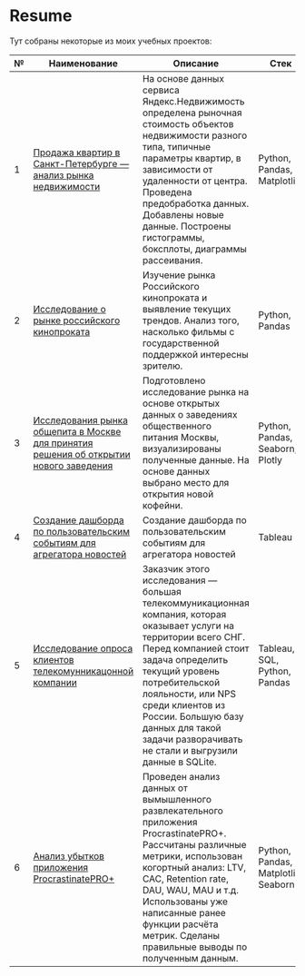 # Resume
Тут собраны некоторые из моих учебных проектов:

| №  | Наименование | Описание | Стек | Навыки |
| ------------- | ------------- | ------------- | ------------- | ------------- |
| 1  | [Продажа квартир в Санкт-Петербурге — анализ рынка недвижимости](https://github.com/Arseniy237/Portfolio/tree/main/Apartments%20for%20sale) | На основе данных сервиса Яндекс.Недвижимость определена рыночная стоимость объектов недвижимости разного типа, типичные параметры квартир, в зависимости от удаленности от центра. Проведена предобработка данных. Добавлены новые данные. Построены гистограммы, боксплоты, диаграммы рассеивания. | Python, Pandas, Matplotlib | Исследовательский анализ данных, Визуализация данных, Предобработка данных |
| 2  | [Исследование о рынке российского кинопроката](https://github.com/Arseniy237/Portfolio/tree/main/Film%20distribution%20research) | Изучение рынка Российского кинопроката и выявление текущих трендов. Анализ того, насколько фильмы с государственной поддержкой интересны зрителю. | Python, Pandas | Исследовательский анализ данных, Визуализация данных, Предобработка данных |
| 3  | [Исследования рынка общепита в Москве для принятия решения об открытии нового заведения](https://github.com/Arseniy237/Portfolio/tree/main/Catering%20market%20research) | Подготовлено исследование рынка на основе открытых данных о заведениях общественного питания Москвы, визуализированы полученные данные. На основе данных выбрано место для открытия новой кофейни. | Python, Pandas, Seaborn, Plotly | Визуализация данных |
| 4  | [Создание дашборда по пользовательским событиям для агрегатора новостей](https://github.com/Arseniy237/Portfolio/tree/main/Dashboard%20for%20news%20aggregator) | Создание дашборда по пользовательским событиям для агрегатора новостей | Tableau | Построение дашбордов, Продуктовые метрики |
| 5  | [Исследование опроса клиентов телекомунникацонной компании](https://github.com/Arseniy237/Portfolio/tree/main/Telecommunications%20company%20customer%20survey) | Заказчик этого исследования — большая телекоммуникационная компания, которая оказывает услуги на территории всего СНГ. Перед компанией стоит задача определить текущий уровень потребительской лояльности, или NPS среди клиентов из России. Большую базу данных для такой задачи разворачивать не стали и выгрузили данные в SQLite. | Tableau, SQL, Python, Pandas | Построение дашбордов |
| 6  | [Анализ убытков приложения ProcrastinatePRO+](https://github.com/Arseniy237/Portfolio/blob/main/Entertainment%20app%20loss%20analysis%20/Анализ%20убытков%20приложения%20ProcrastinatePRO+.ipynb) | Проведен анализ данных от вымышленного развлекательного приложения ProcrastinatePRO+. Рассчитаны различные метрики, использован когортный анализ: LTV, CAC, Retention rate, DAU, WAU, MAU и т.д. Использованы уже написанные ранее функции расчёта метрик. Сделаны правильные выводы по полученным данным. |  Python, Pandas, Matplotlib, Seaborn | Когортный анализ, Юнит-экономика, Продуктовые метрики |

